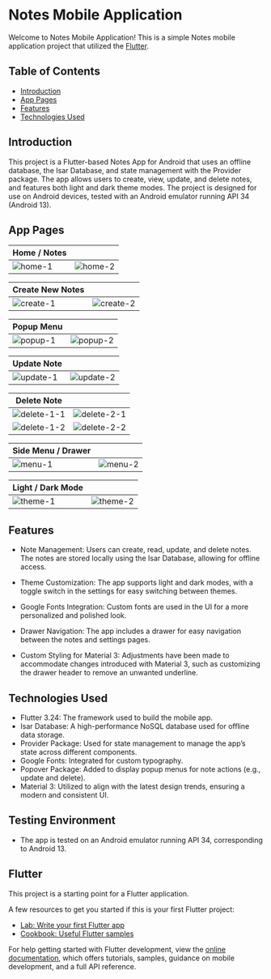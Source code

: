# Notes Mobile Application
Welcome to Notes Mobile Application! This is a simple Notes mobile application project that utilized the [Flutter](https://docs.flutter.dev/).

## Table of Contents
- [Introduction](#introduction)
- [App Pages](#app-pages)
- [Features](#features)
- [Technologies Used](#technologies-used)

## Introduction
This project is a Flutter-based Notes App for Android that uses an offline database, the Isar Database, and state management with the Provider package. The app allows users to create, view, update, and delete notes, and features both light and dark theme modes. The project is designed for use on Android devices, tested with an Android emulator running API 34 (Android 13).

## App Pages
|  Home / Notes                             |                            |
|-----------------------------------------|-----------------------------------------|
| ![home-1](https://github.com/user-attachments/assets/83ef546c-fa37-4004-8980-2691d8daf095) | ![home-2](https://github.com/user-attachments/assets/13019204-2a3b-462d-8cab-cbb8ceef2771) |

|  Create New Notes                             |                            |
|-----------------------------------------|-----------------------------------------|
| ![create-1](https://github.com/user-attachments/assets/1a94354a-274b-4256-8aac-0b2b7e7a427e) | ![create-2](https://github.com/user-attachments/assets/e7d33aaf-01c6-49df-a4fb-20dc674d506b) |

|  Popup Menu                             |                            |
|-----------------------------------------|-----------------------------------------|
|  ![popup-1](https://github.com/user-attachments/assets/972889ec-0fd9-4451-b9e9-1a56c68ede76)| ![popup-2](https://github.com/user-attachments/assets/af78c9c0-7cd0-4ecd-a78f-3a6ff81ecd28) |

|  Update Note                             |                            |
|-----------------------------------------|-----------------------------------------|
| ![update-1](https://github.com/user-attachments/assets/4dc5f6f0-e15f-4ca1-9512-226d75a9a559) | ![update-2](https://github.com/user-attachments/assets/c9fa9548-4693-45a5-8f2f-0665b64c09da) |

|  Delete Note                             |                            |
|-----------------------------------------|-----------------------------------------|
| ![delete-1-1](https://github.com/user-attachments/assets/f5258c8f-c86f-4b8b-9f8d-80a1348898be) | ![delete-2-1](https://github.com/user-attachments/assets/d71dfb51-bb82-4464-872c-7da2eb240663) |
| ![delete-1-2](https://github.com/user-attachments/assets/bffafb58-7193-4132-971d-d5ab12d83afd) | ![delete-2-2](https://github.com/user-attachments/assets/2bcd3bd0-3b02-48b1-bf12-fe61bb4760f6) |

|  Side Menu / Drawer                             |                            |
|-----------------------------------------|-----------------------------------------|
| ![menu-1](https://github.com/user-attachments/assets/eed8ad24-ba49-4bfc-bb2c-fe4ece22e383) | ![menu-2](https://github.com/user-attachments/assets/40d8eb7f-370c-4551-87dd-6f37235f2b18) |

|  Light / Dark Mode                             |                            |
|-----------------------------------------|-----------------------------------------|
| ![theme-1](https://github.com/user-attachments/assets/e1f29ef3-8db0-446f-898b-5153c3140ea8) | ![theme-2](https://github.com/user-attachments/assets/39dc9471-5aff-4344-9e2a-a95cde1e742f) |

## Features
- Note Management: Users can create, read, update, and delete notes. The notes are stored locally using the Isar Database, allowing for offline access.

- Theme Customization: The app supports light and dark modes, with a toggle switch in the settings for easy switching between themes.

- Google Fonts Integration: Custom fonts are used in the UI for a more personalized and polished look.

- Drawer Navigation: The app includes a drawer for easy navigation between the notes and settings pages.

- Custom Styling for Material 3: Adjustments have been made to accommodate changes introduced with Material 3, such as customizing the drawer header to remove an unwanted underline.

## Technologies Used
- Flutter 3.24: The framework used to build the mobile app.
- Isar Database: A high-performance NoSQL database used for offline data storage.
- Provider Package: Used for state management to manage the app’s state across different components.
- Google Fonts: Integrated for custom typography.
- Popover Package: Added to display popup menus for note actions (e.g., update and delete).
- Material 3: Utilized to align with the latest design trends, ensuring a modern and consistent UI.

## Testing Environment
- The app is tested on an Android emulator running API 34, corresponding to Android 13.

## Flutter

This project is a starting point for a Flutter application.

A few resources to get you started if this is your first Flutter project:

- [Lab: Write your first Flutter app](https://docs.flutter.dev/get-started/codelab)
- [Cookbook: Useful Flutter samples](https://docs.flutter.dev/cookbook)

For help getting started with Flutter development, view the
[online documentation](https://docs.flutter.dev/), which offers tutorials,
samples, guidance on mobile development, and a full API reference.
